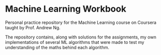 # Machine Learning Workbook

Personal practice repository for the Machine Learning course
on Coursera taught by Prof. Andrew Ng.

The repository contains, along with solutions for the
assignments, my own implementations of several ML
algorithms that were made to test my understanding of the
maths behind each algorithm.
